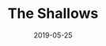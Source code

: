 ---
date: 2019-05-25
dateYear: 2019
isbn: 9780393072228
title: The Shallows
subtitle: 
description: "Expanding on an article that appeared in the Atlantic Monthly, the best-selling author of The Big Switch discusses the intellectual and cultural consequences of the Internet, and how it may be transforming our neural pathways for the worse."
cover: cover-the-shallows.jpeg
coverGoogle: https://books.google.com/books/content?id=9-8jnjgYrgYC&printsec=frontcover&img=1&zoom=1&edge=curl&source=gbs_api
pageCount: 289
authors: Nicholas G. Carr
publishers: W. W. Norton & Company
published: 2010
publishedYear: 2009
shelves:
- non-fiction
skills:
- philosophy-of-technology
portfolioFeature: true
---
